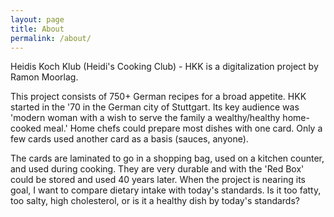 ```yaml
---
layout: page
title: About
permalink: /about/
---
```


Heidis Koch Klub (Heidi's Cooking Club) - HKK is a digitalization project by Ramon Moorlag.

This project consists of 750+ German recipes for a broad appetite. HKK started in the '70 in the German city of Stuttgart. Its key audience was 'modern woman with a wish to serve the family a wealthy/healthy home-cooked meal.'  Home chefs could prepare most dishes with one card. Only a few cards used another card as a basis (sauces, anyone).

The cards are laminated to go in a shopping bag, used on a kitchen counter, and used during cooking. They are very durable and with the 'Red Box' could be stored and used 40 years later. When the project is nearing its goal, I want to compare dietary intake with today's standards. Is it too fatty, too salty, high cholesterol, or is it a healthy dish by today's standards? 
